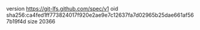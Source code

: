 version https://git-lfs.github.com/spec/v1
oid sha256:ca4fed1ff773824017f920e2ae9e7c12637fa7d02965b25dae661af567b19f4d
size 20366
